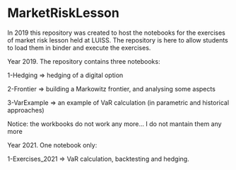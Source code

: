 # MarketRiskLesson
In 2019 this repository was created to host the notebooks for the exercises of market risk lesson held at LUISS.
The repository is here to allow students to load them in binder and execute the exercises.

Year 2019. The repository contains three notebooks:

1-Hedging => hedging of a digital option

2-Frontier => building a Markowitz frontier, and analysing some aspects

3-VarExample => an example of VaR calculation (in parametric and historical approaches)

Notice: the workbooks do not work any more... I do not mantain them any more

Year 2021. One notebook only:

1-Exercises_2021 => VaR calculation, backtesting and hedging.
